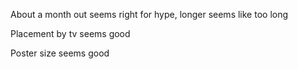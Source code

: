 About a month out seems right for hype, longer seems like too long 

Placement by tv seems good

Poster size seems good 